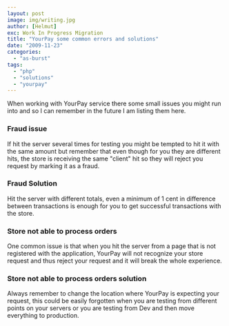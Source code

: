 ```yaml
---
layout: post
image: img/writing.jpg
author: [Helmut]
exc: Work In Progress Migration
title: "YourPay some common errors and solutions"
date: "2009-11-23"
categories: 
  - "as-burst"
tags: 
  - "php"
  - "solutions"
  - "yourpay"
---
```


When working with YourPay service there some small issues you might run into and so I can remember in the future I am listing them here.

### Fraud issue

If hit the server several times for testing you might be tempted to hit it with the same amount but remember that even though for you they are different hits, the store is receiving the same "client" hit so they will reject you request by marking it as a fraud.

### Fraud Solution

Hit the server with different totals, even a minimum of 1 cent in difference between transactions is enough for you to get successful transactions with the store.

### Store not able to process orders

One common issue is that when you hit the server from a page that is not registered with the application, YourPay will not recognize your store request and thus reject your request and it will break the whole experience.

### Store not able to process orders solution

Always remember to change the location where YourPay is expecting your request, this could be easily forgotten when you are testing from different points on your servers or you are testing from Dev and then move everything to production.
